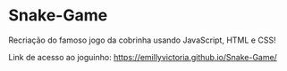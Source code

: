 # Snake-Game
Recriação do famoso jogo da cobrinha usando JavaScript, HTML e CSS!

Link de acesso ao joguinho: https://emillyvictoria.github.io/Snake-Game/

